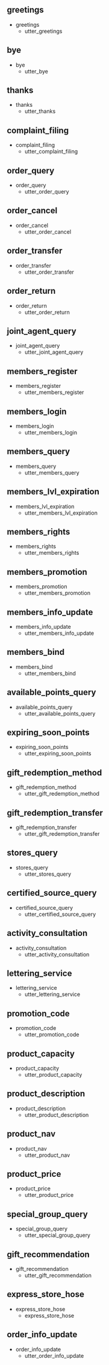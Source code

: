 ## greetings
* greetings
  - utter_greetings
## bye
* bye
  - utter_bye
## thanks
* thanks
  - utter_thanks
## complaint_filing
* complaint_filing
  - utter_complaint_filing
## order_query
* order_query
  - utter_order_query
## order_cancel
* order_cancel
  - utter_order_cancel
## order_transfer
* order_transfer
  - utter_order_transfer
## order_return
* order_return
  - utter_order_return
  
## joint_agent_query
* joint_agent_query
  - utter_joint_agent_query

## members_register
* members_register
  - utter_members_register
## members_login
* members_login
  - utter_members_login
## members_query
* members_query
  - utter_members_query
## members_lvl_expiration
* members_lvl_expiration
  - utter_members_lvl_expiration
## members_rights
* members_rights
  - utter_members_rights
## members_promotion
* members_promotion
  - utter_members_promotion
## members_info_update
* members_info_update
  - utter_members_info_update
## members_bind
* members_bind
  - utter_members_bind
## available_points_query
* available_points_query
  - utter_available_points_query
## expiring_soon_points
* expiring_soon_points
  - utter_expiring_soon_points
## gift_redemption_method
* gift_redemption_method
  - utter_gift_redemption_method
## gift_redemption_transfer
* gift_redemption_transfer
  - utter_gift_redemption_transfer
## stores_query
* stores_query
  - utter_stores_query
## certified_source_query
* certified_source_query
  - utter_certified_source_query
## activity_consultation
* activity_consultation
  - utter_activity_consultation
## lettering_service
* lettering_service
  - utter_lettering_service
## promotion_code
* promotion_code
  - utter_promotion_code
## product_capacity
* product_capacity
  - utter_product_capacity
## product_description
* product_description
  - utter_product_description
## product_nav
* product_nav
  - utter_product_nav
## product_price
* product_price
  - utter_product_price
## special_group_query
* special_group_query
  - utter_special_group_query
## gift_recommendation
* gift_recommendation
  - utter_gift_recommendation
## express_store_hose
* express_store_hose
  - express_store_hose
## order_info_update
* order_info_update
  - utter_order_info_update